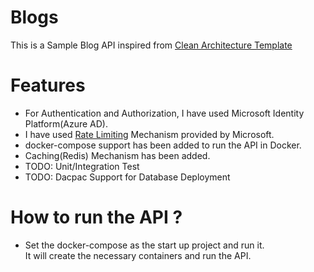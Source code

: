 # Blogs
This is a Sample Blog API inspired from [Clean Architecture Template](https://github.com/jasontaylordev/CleanArchitecture)
<br>

# Features
* For Authentication and Authorization, I have used Microsoft Identity Platform(Azure AD).
* I have used [Rate Limiting](https://learn.microsoft.com/en-us/aspnet/core/performance/rate-limit?view=aspnetcore-7.0) Mechanism provided by Microsoft.
* docker-compose support has been added to run the API in Docker.
* Caching(Redis) Mechanism has been added.
* TODO: Unit/Integration Test
* TODO: Dacpac Support for Database Deployment

# How to run the API ?
* Set the docker-compose as the start up project and run it. <br>It will create the necessary containers and run the API.
